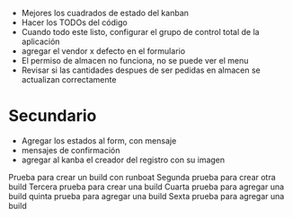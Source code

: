 - Mejores los cuadrados de estado del kanban
- Hacer los TODOs del código
- Cuando todo este listo, configurar el grupo de control total de la aplicación
- agregar el vendor x defecto en el formulario
- El permiso de almacen no funciona, no se puede ver el menu
- Revisar si las cantidades despues de ser pedidas en almacen se actualizan correctamente
# Secundario

- Agregar los estados al form, con mensaje
- mensajes de confirmación
- agregar al kanba el creador del registro con su imagen

Prueba para crear un build con runboat
Segunda prueba para crear otra build
Tercera prueba para crear una build
Cuarta prueba para agregar una build
quinta prueba para agregar una build
Sexta prueba para agregar una build

